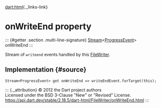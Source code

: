 [dart:html](../../dart-html/dart-html-library){._links-link}

onWriteEnd property
===================

::: {#getter .section .multi-line-signature}
[Stream](../../dart-async/stream-class)\<[ProgressEvent](../progressevent-class)\>
onWriteEnd
:::

Stream of `writeend` events handled by this
[FileWriter](../filewriter-class).

Implementation {#source}
--------------

``` {.language-dart data-language="dart"}
Stream<ProgressEvent> get onWriteEnd => writeEndEvent.forTarget(this);
```

::: {._attribution}
© 2012 the Dart project authors\
Licensed under the BSD 3-Clause \"New\" or \"Revised\" License.\
<https://api.dart.dev/stable/2.18.5/dart-html/FileWriter/onWriteEnd.html>
:::
